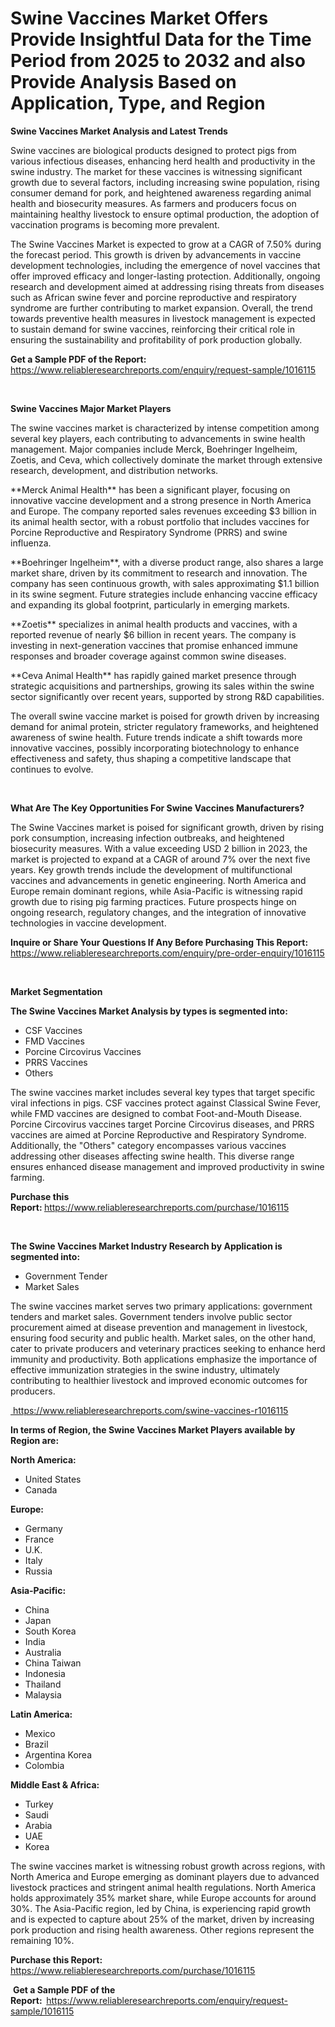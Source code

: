 <p><h1>Swine Vaccines Market Offers Provide Insightful Data for the Time Period from 2025 to 2032 and also Provide Analysis Based on Application, Type, and Region</h1></p><p><strong>Swine Vaccines Market Analysis and Latest Trends</strong></p>
<p><p>Swine vaccines are biological products designed to protect pigs from various infectious diseases, enhancing herd health and productivity in the swine industry. The market for these vaccines is witnessing significant growth due to several factors, including increasing swine population, rising consumer demand for pork, and heightened awareness regarding animal health and biosecurity measures. As farmers and producers focus on maintaining healthy livestock to ensure optimal production, the adoption of vaccination programs is becoming more prevalent.</p><p>The Swine Vaccines Market is expected to grow at a CAGR of 7.50% during the forecast period. This growth is driven by advancements in vaccine development technologies, including the emergence of novel vaccines that offer improved efficacy and longer-lasting protection. Additionally, ongoing research and development aimed at addressing rising threats from diseases such as African swine fever and porcine reproductive and respiratory syndrome are further contributing to market expansion. Overall, the trend towards preventive health measures in livestock management is expected to sustain demand for swine vaccines, reinforcing their critical role in ensuring the sustainability and profitability of pork production globally.</p></p>
<p><strong>Get a Sample PDF of the Report:&nbsp;</strong> <a href="https://www.reliableresearchreports.com/enquiry/request-sample/1016115?utm_campaign=2810&utm_medium=2&utm_source=Github&utm_content=ia&utm_term=19042025&utm_id=swine-vaccines">https://www.reliableresearchreports.com/enquiry/request-sample/1016115</a></p>
<p>&nbsp;</p>
<p><strong>Swine Vaccines Major Market Players</strong></p>
<p><p>The swine vaccines market is characterized by intense competition among several key players, each contributing to advancements in swine health management. Major companies include Merck, Boehringer Ingelheim, Zoetis, and Ceva, which collectively dominate the market through extensive research, development, and distribution networks.</p><p>**Merck Animal Health** has been a significant player, focusing on innovative vaccine development and a strong presence in North America and Europe. The company reported sales revenues exceeding $3 billion in its animal health sector, with a robust portfolio that includes vaccines for Porcine Reproductive and Respiratory Syndrome (PRRS) and swine influenza.</p><p>**Boehringer Ingelheim**, with a diverse product range, also shares a large market share, driven by its commitment to research and innovation. The company has seen continuous growth, with sales approximating $1.1 billion in its swine segment. Future strategies include enhancing vaccine efficacy and expanding its global footprint, particularly in emerging markets.</p><p>**Zoetis** specializes in animal health products and vaccines, with a reported revenue of nearly $6 billion in recent years. The company is investing in next-generation vaccines that promise enhanced immune responses and broader coverage against common swine diseases. </p><p>**Ceva Animal Health** has rapidly gained market presence through strategic acquisitions and partnerships, growing its sales within the swine sector significantly over recent years, supported by strong R&D capabilities.</p><p>The overall swine vaccine market is poised for growth driven by increasing demand for animal protein, stricter regulatory frameworks, and heightened awareness of swine health. Future trends indicate a shift towards more innovative vaccines, possibly incorporating biotechnology to enhance effectiveness and safety, thus shaping a competitive landscape that continues to evolve.</p></p>
<p>&nbsp;</p>
<p><strong>What Are The Key Opportunities For Swine Vaccines Manufacturers?</strong></p>
<p><p>The Swine Vaccines market is poised for significant growth, driven by rising pork consumption, increasing infection outbreaks, and heightened biosecurity measures. With a value exceeding USD 2 billion in 2023, the market is projected to expand at a CAGR of around 7% over the next five years. Key growth trends include the development of multifunctional vaccines and advancements in genetic engineering. North America and Europe remain dominant regions, while Asia-Pacific is witnessing rapid growth due to rising pig farming practices. Future prospects hinge on ongoing research, regulatory changes, and the integration of innovative technologies in vaccine development.</p></p>
<p><strong>Inquire or Share Your Questions If Any Before Purchasing This Report:</strong> <a href="https://www.reliableresearchreports.com/enquiry/pre-order-enquiry/1016115?utm_campaign=2810&utm_medium=2&utm_source=Github&utm_content=ia&utm_term=19042025&utm_id=swine-vaccines">https://www.reliableresearchreports.com/enquiry/pre-order-enquiry/1016115</a></p>
<p>&nbsp;</p>
<p><strong>Market Segmentation</strong></p>
<p><strong>The Swine Vaccines Market Analysis by types is segmented into:</strong></p>
<p><ul><li>CSF Vaccines</li><li>FMD Vaccines</li><li>Porcine Circovirus Vaccines</li><li>PRRS Vaccines</li><li>Others</li></ul></p>
<p><p>The swine vaccines market includes several key types that target specific viral infections in pigs. CSF vaccines protect against Classical Swine Fever, while FMD vaccines are designed to combat Foot-and-Mouth Disease. Porcine Circovirus vaccines target Porcine Circovirus diseases, and PRRS vaccines are aimed at Porcine Reproductive and Respiratory Syndrome. Additionally, the "Others" category encompasses various vaccines addressing other diseases affecting swine health. This diverse range ensures enhanced disease management and improved productivity in swine farming.</p></p>
<p><strong>Purchase this Report:&nbsp;</strong><a href="https://www.reliableresearchreports.com/purchase/1016115?utm_campaign=2810&utm_medium=2&utm_source=Github&utm_content=ia&utm_term=19042025&utm_id=swine-vaccines">https://www.reliableresearchreports.com/purchase/1016115</a></p>
<p>&nbsp;</p>
<p><strong>The Swine Vaccines Market Industry Research by Application is segmented into:</strong></p>
<p><ul><li>Government Tender</li><li>Market Sales</li></ul></p>
<p><p>The swine vaccines market serves two primary applications: government tenders and market sales. Government tenders involve public sector procurement aimed at disease prevention and management in livestock, ensuring food security and public health. Market sales, on the other hand, cater to private producers and veterinary practices seeking to enhance herd immunity and productivity. Both applications emphasize the importance of effective immunization strategies in the swine industry, ultimately contributing to healthier livestock and improved economic outcomes for producers.</p></p>
<p><a href="https://www.reliableresearchreports.com/swine-vaccines-r1016115?utm_campaign=2810&utm_medium=2&utm_source=Github&utm_content=ia&utm_term=19042025&utm_id=swine-vaccines">&nbsp;https://www.reliableresearchreports.com/swine-vaccines-r1016115</a></p>
<p><strong>In terms of Region, the Swine Vaccines Market Players available by Region are:</strong></p>
<p>
    <p> <strong> North America: </strong>
        <ul>
            <li>United States</li>
            <li>Canada</li>
        </ul>
        </p> 
    <p> <strong> Europe: </strong>
        <ul>
            <li>Germany</li>
            <li>France</li>
            <li>U.K.</li>
            <li>Italy</li>
            <li>Russia</li>
        </ul>
        </p> 
    <p> <strong> Asia-Pacific: </strong>
        <ul>
            <li>China</li>
            <li>Japan</li>
            <li>South Korea</li>
            <li>India</li>
            <li>Australia</li>
            <li>China Taiwan</li>
            <li>Indonesia</li>
            <li>Thailand</li>
            <li>Malaysia</li>
        </ul>
        </p> 
    <p> <strong> Latin America: </strong>
        <ul>
            <li>Mexico</li>
            <li>Brazil</li>
            <li>Argentina Korea</li>
            <li>Colombia</li>
        </ul>
        </p> 
    <p> <strong> Middle East & Africa: </strong>
        <ul>
            <li>Turkey</li>
            <li>Saudi</li>
            <li>Arabia</li>
            <li>UAE</li>
            <li>Korea</li>
        </ul>
    </p>
    </p>
<p><p>The swine vaccines market is witnessing robust growth across regions, with North America and Europe emerging as dominant players due to advanced livestock practices and stringent animal health regulations. North America holds approximately 35% market share, while Europe accounts for around 30%. The Asia-Pacific region, led by China, is experiencing rapid growth and is expected to capture about 25% of the market, driven by increasing pork production and rising health awareness. Other regions represent the remaining 10%.</p></p>
<p><strong>Purchase this Report: </strong><a href="https://www.reliableresearchreports.com/purchase/1016115?utm_campaign=2810&utm_medium=2&utm_source=Github&utm_content=ia&utm_term=19042025&utm_id=swine-vaccines">https://www.reliableresearchreports.com/purchase/1016115</a></p>
<p>&nbsp;<strong>Get a Sample PDF of the Report:&nbsp;&nbsp;</strong><a href="https://www.reliableresearchreports.com/enquiry/request-sample/1016115?utm_campaign=2810&utm_medium=2&utm_source=Github&utm_content=ia&utm_term=19042025&utm_id=swine-vaccines">https://www.reliableresearchreports.com/enquiry/request-sample/1016115</a></p>
<p><strong></strong></p>
<p><p></p><p></p><p></p></p>